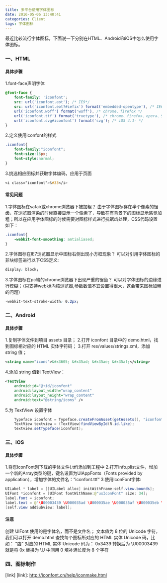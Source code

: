 ```yaml
---
title: 多平台使用字体图标
date: 2016-05-06 13:40:41
categories: Client
tags: 字体图标
---
```


最近比较流行字体图标，下面说一下分别在HTML、Android和iOS中怎么使用字体图标。
### 一、HTML
#### 具体步骤
1.font-face声明字体
```css
@font-face {
    font-family: 'iconfont';
    src: url('iconfont.eot'); /* IE9*/
    src: url('iconfont.eot?#iefix') format('embedded-opentype'), /* IE6-IE8 */
    url('iconfont.woff') format('woff'), /* chrome、firefox */
    url('iconfont.ttf') format('truetype'), /* chrome、firefox、opera、Safari, Android, iOS 4.2+*/
    url('iconfont.svg#iconfont') format('svg'); /* iOS 4.1- */
}
```
<!--more-->

2.定义使用iconfont的样式
```css
.iconfont{
    font-family:"iconfont";
    font-size:16px;
    font-style:normal;
}
```
3.挑选相应图标并获取字体编码，应用于页面
```css
<i class="iconfont">&#33</i>
```
#### 常见问题
1.字体图标在safair或chrome浏览器下被加粗？
由于字体图标存在半个像素的锯齿，在浏览器渲染的时候直接显示一个像素了，导致在有背景下的图标显示感觉加粗；所以在应用字体图标的时候需要对图标样式进行抗锯齿处理，CSS代码设置如下：
```css
.iconfont{
    -webkit-font-smoothing: antialiased;
}
```
2.字体图标在IE7浏览器显示中图标右侧出现小方框现象？
可以对引用字体图标的非块标签进行以下CSS定义:
```css
display: block;
```
3.字体图标在pc端的chrome浏览器下出现严重的锯齿？
可以对字体图标的边缘进行模糊；（只支持webkit内核浏览器,参数数值不宜设置得很大，这会带来图标加粗的问题）
```css
-webkit-text-stroke-width: 0.2px;
```

### 二、Android
#### 具体步骤
1.复制字体文件到项目 assets 目录；
2.打开 iconfont 目录中的 demo.html，找到图标相对应的 HTML 实体字符码；
3.打开 res/values/strings.xml，添加 string 值；
```xml
<string name="icons">&#x3605; &#x35ad; &#x35ae; &#x35af;</string>
```
4.添加 string 值到 TextView：
```xml
<TextView
    android:id="@+id/iconfont"
    android:layout_width="wrap_content"
    android:layout_height="wrap_content"
    android:text="@string/icons" />
```
5.为 TextView 设置字体
```java
    Typeface iconfont = Typeface.createFromAsset(getAssets(), "iconfont/iconfont.ttf");
    TextView textview = (TextView)findViewById(R.id.like);
    textview.setTypeface(iconfont);
```

### 三、iOS
#### 具体步骤
1.将您IconFont刚下载的字体文件(.ttf)添加到工程中
2.打开Info.plist文件，增加一个新的Array类型的键，键名设置为UIAppFonts（Fonts provided by application），增加字体的文件名：“iconfont.ttf“
3.使用IconFont字体:
```java
UILabel * label = [[UILabel alloc] initWithFrame:self.view.bounds];
UIFont *iconfont = [UIFont fontWithName:@"uxIconFont" size: 34];
label.font = iconfont;
label.text = @"\U00003439 \U000035ad \U000035ae \U000035af \U000035eb \U000035ec";
[self.view addSubview: label];
```
#### 注意
创建 UIFont 使用的是字体名，而不是文件名；
文本值为 8 位的 Unicode 字符，我们可以打开 demo.html 查找每个图标所对应的 HTML 实体 Unicode 码，比如：
"店" 对应的 HTML 实体 Unicode 码为：
0x3439
转换后为
\U00003439
就是将 0x 替换为 \U 中间用 0 填补满长度为 8 个字符

### 四、图标制作
[link]
[link]: http://iconfont.cn/help/iconmake.html